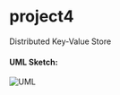 project4
========

Distributed Key-Value Store

#### UML Sketch:

![UML](https://github.com/knd/project4/raw/master/cs162-project4.jpg)
